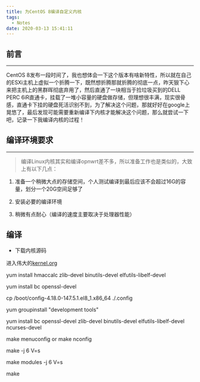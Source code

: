 ```yaml
---
title: 为CentOS 8编译自定义内核
tags:
  - Notes
date: 2020-03-13 15:41:11
---
```


## 前言

---

CentOS 8发布一段时间了，我也想体会一下这个版本有啥新特性，所以就在自己的ESXi主机上虚拟一个折腾一下，既然想折腾那就折腾的彻底一点，昨天狠下心来把主机上的黑群晖彻底弃用了，然后直通了一块相当于捡垃圾买到的DELL PERC 6iR直通卡，挂载了一堆小容量的硬盘做存储，但理想很丰满，现实很骨感，直通卡下挂的硬盘死活识别不到，为了解决这个问题，那就好好在google上晃悠了，最后发现可能需要重新编译下内核才能解决这个问题，那么就尝试一下吧，记录一下我编译内核的过程！

<!--more-->

## 编译环境要求

---

> 编译Linux内核其实和编译opnwrt差不多，所以准备工作也是类似的，大致上有以下几点：

1. 准备一个稍微大点的存储空间，个人测试编译到最后应该不会超过16G的容量，划分一个20G空间足够了

2. 安装必要的编译环境

3. 稍微有点耐心（编译的速度主要取决于处理器性能）

## 编译

* 下载内核源码

进入伟大的[kernel.org](https://www.kernel.org)

yum install hmaccalc zlib-devel binutils-devel elfutils-libelf-devel

yum install bc openssl-devel

cp /boot/config-4.18.0-147.5.1.el8_1.x86_64 ./.config

yum groupinstall "development tools"

yum install bc openssl-devel zlib-devel binutils-devel elfutils-libelf-devel ncurses-devel

make menuconfig or make nconfig

make -j 6 V=s

make modules -j 6 V=s

make
